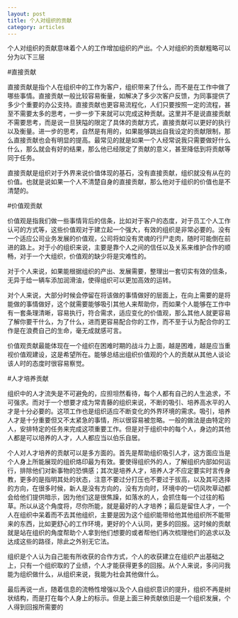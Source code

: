 ```yaml
---
layout: post
title: 个人对组织的贡献
category: articles
---
```


个人对组织的贡献意味着个人的工作增加组织的产出。个人对组织的贡献粗略可以分为以下三层

#直接贡献

直接贡献是指个人在组织中的工作为客户，组织带来了什么，而不是在工作中做了哪些事情。直接贡献一般比较容易衡量，如解决了多少次客户反馈，为同事提供了多少个重要的办公支持。直接贡献也更容易流程化，人们只要按照一定的流程，甚至不需要太多的思考，一步一步下来就可以完成这种贡献。这里并不是说直接贡献不需要思考，而是说一旦狭隘的限定了具体的贡献方式，直接贡献可以更好的执行以及衡量。进一步的思考，自然是有用的，如果能够跳出自我设定的贡献限制，那么直接贡献也会有明显的提高。最常见的就是如果一个人经常说我只需要做好什么什么，那么就会有好的结果，那么他已经限定了贡献的意义，甚至降低到将贡献等同于任务。

直接贡献是组织对于外界来说价值体现的基石，没有直接贡献，组织就没有从在的价值。也就是说如果一个人不清楚自身的直接贡献，那么他对于组织的价值也是不清楚的。

#价值观贡献

价值观是指我们做一些事情背后的信条，比如对于客户的态度，对于员工个人工作认可的方式等，这些价值观对于建立起一个强大，有效的组织是非常必要的。没有一个适应公司业务发展的价值观，公司将如没有灵魂的行尸走肉，随时可能倒在前进的路上。对于小的组织来说，主要是靠个人之间的信任以及关系来维护合作的顺畅，对于一个大组织，价值观的缺少将是灾难性的。

对于个人来说，如果能根据组织的产出、发展需要，整理出一套切实有效的信条，无异于给一辆车添加润滑油，使得组织可以更加高效的运转。

对个人来说，大部分时候会停留在将该做的事情做好的层面上，在向上需要的是将能做的事情做好，这个就需要能够吸引其他人来帮助你，而如果个人能够在工作中有一套条理清晰，容易执行，符合需求，适应变化的价值观，那么其他人就更容易了解你要干什么，为了什么，进而更容易配合你的工作，而不至于认为配合你的工作是在浪费自己的生命，毫无成就感可言。

价值观贡献最能体现在一个组织在困难时期的战斗力上面，越是困难，越是应当重视价值观建设，这是希望所在。能够总结出组织价值观的个人的贡献从其他人谈论该人时的态度时很容易察觉。

#人才培养贡献

组织中的人才流失是不可避免的，应担坦然看待，每个人都有自己的人生追求，不可强求。而对于一个想要才成为常青藤的组织来说，不断的吸引、培养高水平的人才是十分必要的。这项工作也是组织适应不断变化的外界环境的需求。吸引，培养人才是十分重要但又不太紧急的事情，所以很容易被忽略。一般的做法是由特定的人，安排特定的任务来完成这项重要工作。但是对于组织中的每个人，身边的其他人都是可以培养的人才，人人都应当以伯乐自居。

个人对人才培养的贡献可以是多方面的。首先是帮助组织吸引人才，这方面应当是个人身上所能展现的组织烙印最为有效。要使得组织外的人，了解组织内部如何运行，排除他们对新事物的恐惧感；其次是培养人才，培养人才不应定要实时言传身教，更多的是指明其处的状态，注意不要过分打压也不要过于拔高，以及其可选择的方向，在很多时候，新人是没有方向的，没有方向时，环境中的一切风吹草动都会给他们提供暗示，因为他们这是很焦躁，如落水的人，会抓住每一个过往的稻草。所以从这个角度将，尽你所能，就是最好的人才培养；最后是留住人才，一个人在组织中呆着而不去其他组织，主要是因为这个组织能带给他其他组织所不能带来的东西，比如更舒心的工作环境，更好的个人认同，更多的回报。这时候的贡献就是站在组织的角度帮助个人拿到他们想要的或者帮他们再次梳理他们的追求以及达成这些的路径，除此之外别无它法。

组织是个人认为自己能有所收获的合作方式，个人的收获建立在组织产出基础之上，只有一个组织取的了业绩，个人才能获得更多的回报。从个人来说，多问问我能为组织做什么，从组织来说，我能为社会其他做什么。


最后再说一点，随着信息的流畅性增强以及个人自组织意识的提升，组织不再是树状结构，而是打在每个人身上的标示。但是上面三种贡献依旧是一个组织发展，个人得到回报所需要的

